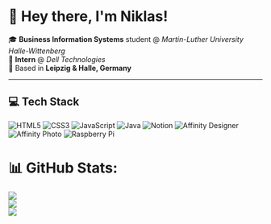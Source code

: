 # 👋 Hey there, I'm Niklas!

🎓 **Business Information Systems** student @ *Martin-Luther University Halle-Wittenberg*  
💼 **Intern** @ *Dell Technologies*  
📍 Based in **Leipzig & Halle, Germany**  

---


## 💻 Tech Stack  
![HTML5](https://img.shields.io/badge/-HTML5-0D1117?style=for-the-badge&logo=html5&logoColor=E34F26)
![CSS3](https://img.shields.io/badge/-CSS3-0D1117?style=for-the-badge&logo=css3&logoColor=1572B6)
![JavaScript](https://img.shields.io/badge/-JavaScript-0D1117?style=for-the-badge&logo=javascript&logoColor=F7DF1E)
![Java](https://img.shields.io/badge/-Java-0D1117?style=for-the-badge&logo=openjdk&logoColor=ED8B00)
![Notion](https://img.shields.io/badge/-Notion-0D1117?style=for-the-badge&logo=notion&logoColor=white)
![Affinity Designer](https://img.shields.io/badge/-Affinity%20Designer-0D1117?style=for-the-badge&logo=affinity-designer&logoColor=1B72BE)
![Affinity Photo](https://img.shields.io/badge/-Affinity%20Photo-0D1117?style=for-the-badge&logo=affinity-photo&logoColor=7E4DD2)
![Raspberry Pi](https://img.shields.io/badge/-Raspberry%20Pi-0D1117?style=for-the-badge&logo=raspberry-pi&logoColor=C51A4A)
# 📊 GitHub Stats:
![](https://github-readme-stats.vercel.app/api?username=Der-Mehlmann&theme=github_dark&hide_border=true&show_icons=true&count_private=true)  
![](https://nirzak-streak-stats.vercel.app/?user=Der-Mehlmann&theme=github-dark&hide_border=true)  
![](https://github-readme-stats.vercel.app/api/top-langs/?username=Der-Mehlmann&theme=github_dark&hide_border=true&layout=compact)

<!-- Proudly created with GPRM ( https://gprm.itsvg.in ) -->
